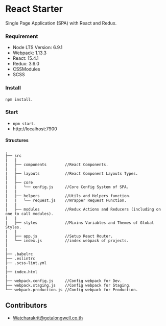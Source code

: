 # React Starter
Single Page Application (SPA) with React and Redux.

### Requirement
- Node LTS Version: 6.9.1
- Webpack: 1.13.3
- React: 15.4.1
- Redux: 3.6.0
- CSSModules
- SCSS

### Install
`npm install`.

### Start
- `npm start`.
- http://localhost:7900

#### Structures
```
.
├── src
|   |
|   ├── components        //React Components.
|   |
|   ├── layouts           //React Component Layouts Types.
|   |
|   ├── core
|   |   └── config.js     //Core Config System of SPA.
|   |
|   ├── helpers           //Utils and Helpers function.
|   |   └── request.js    //Wrapper Request Function.
|   |
|   ├── modules           //Redux Actions and Reducers (including on one to call modules).
|   |
|   ├── styles            //Mixins Variables and Themes of Global Styles.
|   |
|   ├── app.js            //Setup React Router.
|   └── index.js          //index webpack of projects.
|
|
├── .babelrc
├── .eslintrc
├── .scss-lint.yml
|
├── index.html
|
├── webpack.config.js     //Config webpack for Dev.
├── webpack.staging.js    //Config webpack for Staging.
└── webpack.production.js //Config webpack for Production.
```

## Contributors
- Watcharakrit@getalongwell.co.th
